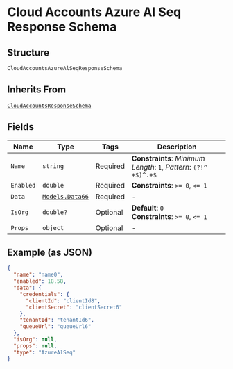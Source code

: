 
# Cloud Accounts Azure Al Seq Response Schema

## Structure

`CloudAccountsAzureAlSeqResponseSchema`

## Inherits From

[`CloudAccountsResponseSchema`](../../doc/models/cloud-accounts-response-schema.md)

## Fields

| Name | Type | Tags | Description |
|  --- | --- | --- | --- |
| `Name` | `string` | Required | **Constraints**: *Minimum Length*: `1`, *Pattern*: `(?!^ +$)^.+$` |
| `Enabled` | `double` | Required | **Constraints**: `>= 0`, `<= 1` |
| `Data` | [`Models.Data66`](../../doc/models/data-66.md) | Required | - |
| `IsOrg` | `double?` | Optional | **Default**: `0`<br>**Constraints**: `>= 0`, `<= 1` |
| `Props` | `object` | Optional | - |

## Example (as JSON)

```json
{
  "name": "name0",
  "enabled": 18.58,
  "data": {
    "credentials": {
      "clientId": "clientId8",
      "clientSecret": "clientSecret6"
    },
    "tenantId": "tenantId6",
    "queueUrl": "queueUrl6"
  },
  "isOrg": null,
  "props": null,
  "type": "AzureAlSeq"
}
```

